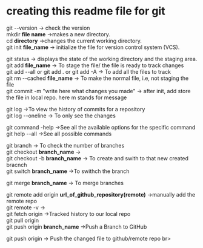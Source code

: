 # creating this readme file for git 
git --version -> check the version<br>
mkdir **file name** ->makes a new directory.<br>
cd **directory** ->changes the current working directory. <br>
git init **file_name** -> initialize the file for version control system (VCS). <br>

git status -> displays the state of the working directory and the staging area.<br>
git add **file_name** -> To stage the file/ the file is ready to track changes<br>
git add --all or git add . or git add -A -> To add all the files to track<br>
git rm --cached **file_name** -> To make the normal file, i.e, not staging the file<br>
git commit -m "write here what changes you made" -> after init, add store the file in local repo. here m stands for message<br>

git log ->To view the history of commits for a repository<br>
git log --oneline -> To only see the changes<br>

git command -help ->See all the available options for the specific command<br>
git help --all ->See all possible commands<br>

git branch -> To check the number of branches<br>
git checkout **branch_name** -><br>
git checkout -b **branch_name** -> To create and swith to that new created bracnch<br>
git switch **branch_name** ->To swithch the branch<br>

git merge **branch_name** -> To merge branches<br>

git remote add origin **url_of_github_repository(remote)** ->manually add the remote repo<br>
git remote -v -><br>
git fetch origin ->Tracked history to our local repo<br>
git pull origin<br>
git push origin **branch_name** ->Push a Branch to GitHub<br>

git push origin -> Push the changed file to github/remote repo br>

